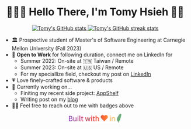 <h1 align="center">👨🏻‍💻 Hello There, I'm Tomy Hsieh 👋🏻</h1>

<p align="center">
    <a href="https://github-stats.tomy.tech/api?username=tomy0000000&show_icons=true&hide_title=true&hide_border=true&icon_color=9580ff&title_color=ff6e96">
        <picture>
            <source
              srcset="https://github-stats.tomy.tech/api?username=tomy0000000&show_icons=true&hide_title=true&hide_border=true&icon_color=9580ff&title_color=ff6e96"
              media="(prefers-color-scheme: light), (prefers-color-scheme: no-preference)"
            />
            <source 
              srcset="https://github-stats.tomy.tech/api?username=tomy0000000&show_icons=true&hide_title=true&hide_border=true&theme=dracula"
              media="(prefers-color-scheme: dark)"
            />
            <img src="https://github-stats.tomy.tech/api?username=tomy0000000&show_icons=true&hide_title=true&hide_border=true&icon_color=9580ff&title_color=ff6e96" height=140  alt="Tomy's GitHub stats" />
        </picture>
    </a>
    <a href="https://github-streak-stats.tomy.tech?user=tomy0000000&hide_border=true&ring=FF6E96&fire=FF6E96&currStreakNum=9580FF&sideNums=FF6E96&currStreakLabel=9580FF&sideLabels=FF6E96">
        <picture>
            <source
              srcset="https://github-streak-stats.tomy.tech?user=tomy0000000&hide_border=true&ring=FF6E96&fire=FF6E96&currStreakNum=9580FF&sideNums=FF6E96&currStreakLabel=9580FF&sideLabels=FF6E96"
              media="(prefers-color-scheme: light), (prefers-color-scheme: no-preference)"
            />
            <source 
              srcset="https://github-streak-stats.tomy.tech?user=tomy0000000&hide_border=true&theme=dracula"
              media="(prefers-color-scheme: dark)"
            />
            <img src="https://github-streak-stats.tomy.tech?user=tomy0000000&hide_border=true&ring=FF6E96&fire=FF6E96&currStreakNum=9580FF&sideNums=FF6E96&currStreakLabel=9580FF&sideLabels=FF6E96" height=140  alt="Tomy's GitHub streak stats" />
        </picture>
    </a>
</p>

- 🏛 Prospective student of Master's of Software Engineering at Carnegie Mellon University (Fall 2023)
- 💼 **Open to Work** for following duration, connect me on LinkedIn for 
  - Summer 2022: On-site at 🇹🇼 Taiwan / Remote
  - Summer 2023: On-site at 🇺🇸 US / Remote
  - For my speciallize field, checkout my post on [LinkedIn](https://www.linkedin.com/posts/tomy0000000_computerscience-opportunities-remote-activity-7011364262048673792-hR3_)
- 💗 Love finely-crafted software & products
- 🔭 Currently working on...
  - Finiting my recent side project: [AppShelf](https://github.com/tomy0000000/appshelf)
  - Writing post on my [blog](https://blog.tomy.me/zh-tw/?utm_source=github&utm_medium=profile&utm_campaign=promote)
- 👋🏻 Feel free to reach out to me with badges above

<p align="center">
    <img src="footer.svg" height="25"/>
</p>
